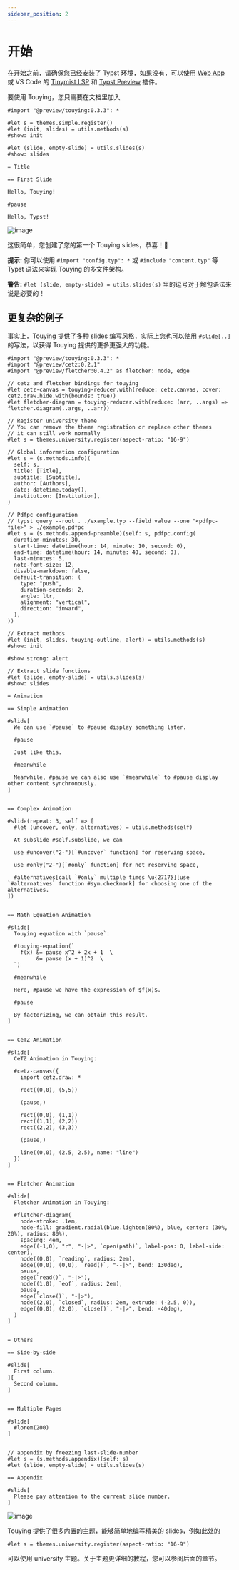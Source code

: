 ```yaml
---
sidebar_position: 2
---
```


# 开始

在开始之前，请确保您已经安装了 Typst 环境，如果没有，可以使用 [Web App](https://typst.app/) 或 VS Code 的 [Tinymist LSP](https://marketplace.visualstudio.com/items?itemName=myriad-dreamin.tinymist) 和 [Typst Preview](https://marketplace.visualstudio.com/items?itemName=mgt19937.typst-preview) 插件。

要使用 Touying，您只需要在文档里加入

```typst
#import "@preview/touying:0.3.3": *

#let s = themes.simple.register()
#let (init, slides) = utils.methods(s)
#show: init

#let (slide, empty-slide) = utils.slides(s)
#show: slides

= Title

== First Slide

Hello, Touying!

#pause

Hello, Typst!
```

![image](https://github.com/touying-typ/touying/assets/34951714/f5bdbf8f-7bf9-45fd-9923-0fa5d66450b2)

这很简单，您创建了您的第一个 Touying slides，恭喜！🎉

**提示:** 你可以使用 `#import "config.typ": *` 或 `#include "content.typ"` 等 Typst 语法来实现 Touying 的多文件架构。

**警告:** `#let (slide, empty-slide) = utils.slides(s)` 里的逗号对于解包语法来说是必要的！

## 更复杂的例子

事实上，Touying 提供了多种 slides 编写风格，实际上您也可以使用 `#slide[..]` 的写法，以获得 Touying 提供的更多更强大的功能。

```typst
#import "@preview/touying:0.3.3": *
#import "@preview/cetz:0.2.1"
#import "@preview/fletcher:0.4.2" as fletcher: node, edge

// cetz and fletcher bindings for touying
#let cetz-canvas = touying-reducer.with(reduce: cetz.canvas, cover: cetz.draw.hide.with(bounds: true))
#let fletcher-diagram = touying-reducer.with(reduce: (arr, ..args) => fletcher.diagram(..args, ..arr))

// Register university theme
// You can remove the theme registration or replace other themes
// it can still work normally
#let s = themes.university.register(aspect-ratio: "16-9")

// Global information configuration
#let s = (s.methods.info)(
  self: s,
  title: [Title],
  subtitle: [Subtitle],
  author: [Authors],
  date: datetime.today(),
  institution: [Institution],
)

// Pdfpc configuration
// typst query --root . ./example.typ --field value --one "<pdfpc-file>" > ./example.pdfpc
#let s = (s.methods.append-preamble)(self: s, pdfpc.config(
  duration-minutes: 30,
  start-time: datetime(hour: 14, minute: 10, second: 0),
  end-time: datetime(hour: 14, minute: 40, second: 0),
  last-minutes: 5,
  note-font-size: 12,
  disable-markdown: false,
  default-transition: (
    type: "push",
    duration-seconds: 2,
    angle: ltr,
    alignment: "vertical",
    direction: "inward",
  ),
))

// Extract methods
#let (init, slides, touying-outline, alert) = utils.methods(s)
#show: init

#show strong: alert

// Extract slide functions
#let (slide, empty-slide) = utils.slides(s)
#show: slides

= Animation

== Simple Animation

#slide[
  We can use `#pause` to #pause display something later.

  #pause
  
  Just like this.

  #meanwhile
  
  Meanwhile, #pause we can also use `#meanwhile` to #pause display other content synchronously.
]


== Complex Animation

#slide(repeat: 3, self => [
  #let (uncover, only, alternatives) = utils.methods(self)

  At subslide #self.subslide, we can

  use #uncover("2-")[`#uncover` function] for reserving space,

  use #only("2-")[`#only` function] for not reserving space,

  #alternatives[call `#only` multiple times \u{2717}][use `#alternatives` function #sym.checkmark] for choosing one of the alternatives.
])


== Math Equation Animation

#slide[
  Touying equation with `pause`:

  #touying-equation(`
    f(x) &= pause x^2 + 2x + 1  \
         &= pause (x + 1)^2  \
  `)

  #meanwhile

  Here, #pause we have the expression of $f(x)$.
  
  #pause

  By factorizing, we can obtain this result.
]


== CeTZ Animation

#slide[
  CeTZ Animation in Touying:

  #cetz-canvas({
    import cetz.draw: *
    
    rect((0,0), (5,5))

    (pause,)

    rect((0,0), (1,1))
    rect((1,1), (2,2))
    rect((2,2), (3,3))

    (pause,)

    line((0,0), (2.5, 2.5), name: "line")
  })
]


== Fletcher Animation

#slide[
  Fletcher Animation in Touying:

  #fletcher-diagram(
    node-stroke: .1em,
    node-fill: gradient.radial(blue.lighten(80%), blue, center: (30%, 20%), radius: 80%),
    spacing: 4em,
    edge((-1,0), "r", "-|>", `open(path)`, label-pos: 0, label-side: center),
    node((0,0), `reading`, radius: 2em),
    edge((0,0), (0,0), `read()`, "--|>", bend: 130deg),
    pause,
    edge(`read()`, "-|>"),
    node((1,0), `eof`, radius: 2em),
    pause,
    edge(`close()`, "-|>"),
    node((2,0), `closed`, radius: 2em, extrude: (-2.5, 0)),
    edge((0,0), (2,0), `close()`, "-|>", bend: -40deg),
  )
]


= Others

== Side-by-side

#slide[
  First column.
][
  Second column.
]


== Multiple Pages

#slide[
  #lorem(200)
]


// appendix by freezing last-slide-number
#let s = (s.methods.appendix)(self: s)
#let (slide, empty-slide) = utils.slides(s)

== Appendix

#slide[
  Please pay attention to the current slide number.
]
```

![image](https://github.com/touying-typ/touying/assets/34951714/fcecb505-d2d1-4e36-945a-225f4661a694)

Touying 提供了很多内置的主题，能够简单地编写精美的 slides，例如此处的

```
#let s = themes.university.register(aspect-ratio: "16-9")
```

可以使用 university 主题。关于主题更详细的教程，您可以参阅后面的章节。
